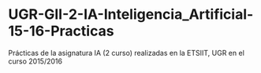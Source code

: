 # UGR-GII-2-IA-Inteligencia_Artificial-15-16-Practicas
Prácticas de la asignatura IA (2 curso) realizadas en la ETSIIT, UGR en el curso 2015/2016 
